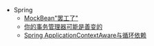 * Spring
	- [MockBean"罢工了"](posts/spring/mockbean-not-working)
	- [你的事务管理器可能是善变的](posts/spring/OpenEntityManagerInViewInterceptor)
	- [Spring ApplicationContextAware与循环依赖](posts/spring/spring-applicationcontextaware)